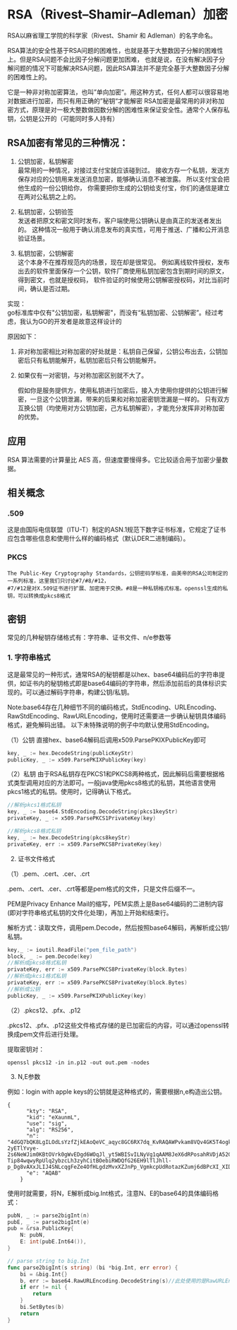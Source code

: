 # RSA（Rivest–Shamir–Adleman）加密
RSA以麻省理工学院的科学家（Rivest、Shamir 和 Adleman）的名字命名。

RSA算法的安全性基于RSA问题的困难性，也就是基于大整数因子分解的困难性上。但是RSA问题不会比因子分解问题更加困难，
也就是说，在没有解决因子分解问题的情况下可能解决RSA问题，因此RSA算法并不是完全基于大整数因子分解的困难性上的。

它是一种非对称加密算法，也叫”单向加密“。用这种方式，任何人都可以很容易地对数据进行加密，而只有用正确的”秘钥“才能解密
RSA加密是最常用的非对称加密方式，原理是对一极大整数做因数分解的困难性来保证安全性。通常个人保存私钥，公钥是公开的（可能同时多人持有）

## RSA加密有常见的三种情况：

1. 公钥加密，私钥解密   
    最常用的一种情况，对接过支付宝就应该碰到过。
    接收方存一个私钥，发送方保存对应的公钥用来发送消息加密，能够确认消息不被泄露。
    所以支付宝会把他生成的一份公钥给你， 你需要把你生成的公钥给支付宝，你们的通信是建立在两对公私钥之上的。

2. 私钥加密，公钥验签   
    发送者把原文和密文同时发布，客户端使用公钥确认是由真正的发送者发出的。
    这种情况一般用于确认消息发布的真实性，可用于推送、广播和公开消息验证场景。

3. 私钥加密，公钥解密   
    这个本身不在推荐规范内的场景，现在却是很常见。
    例如离线软件授权，发布出去的软件里面保存一个公钥，软件厂商使用私钥加密包含到期时间的原文，得到密文，也就是授权码，
    软件验证的时候使用公钥解密授权码，对比当前时间，确认是否过期。

实现：  
    go标准库中仅有"公钥加密，私钥解密"，而没有“私钥加密、公钥解密”。经过考虑，我认为GO的开发者是故意这样设计的

原因如下：
1. 非对称加密相比对称加密的好处就是：私钥自己保留，公钥公布出去，公钥加密后只有私钥能解开，私钥加密后只有公钥能解开。  
2. 如果仅有一对密钥，与对称加密区别就不大了。

    假如你是服务提供方，使用私钥进行加密后，接入方使用你提供的公钥进行解密，一旦这个公钥泄漏，带来的后果和对称加密密钥泄漏是一样的。
    只有双方互换公钥（均使用对方公钥加密，己方私钥解密），才能充分发挥非对称加密的优势。

## 应用
RSA 算法需要的计算量比 AES 高，但速度要慢得多。它比较适合用于加密少量数据。

## 相关概念

### .509

这是由国际电信联盟（ITU-T）制定的ASN.1规范下数字证书标准，它规定了证书应包含哪些信息和使用什么样的编码格式（默认DER二进制编码）。

### PKCS

    The Public-Key Cryptography Standards，公钥密码学标准，由美帝的RSA公司制定的一系列标准，这里我们只讨论#7/#8/#12，
    #7/#12是对X.509证书进行扩展、加密用于交换。#8是一种私钥格式标准。openssl生成的私钥，可以转换成pkcs8格式

## 密钥
常见的几种秘钥存储格式有：字符串、证书文件、n/e参数等

### 1. 字符串格式
这是最常见的一种形式，通常RSA的秘钥都是以hex、base64编码后的字符串提供，如证书内的秘钥格式即是base64编码的字符串，然后添加前后的具体标识实现的。可以通过解码字符串，构建公钥/私钥。

Note:base64存在几种细节不同的编码格式，StdEncoding、URLEncoding、RawStdEncoding、RawURLEncoding，使用时还需要进一步确认秘钥具体编码格式，避免解码出错。
以下未特殊说明的例子中均默认使用StdEncoding。

（1）公钥
直接hex、base64解码后调用x509.ParsePKIXPublicKey即可
```go
key, _ := hex.DecodeString(publicKeyStr)
publicKey, _ := x509.ParsePKIXPublicKey(key)

```

（2）私钥
由于RSA私钥存在PKCS1和PKCS8两种格式，因此解码后需要根据格式类型调用对应的方法即可。一般java使用pkcs8格式的私钥，其他语言使用pkcs1格式的私钥。使用时，记得确认下格式。
```go
//解析pkcs1格式私钥
key, _ := base64.StdEncoding.DecodeString(pkcs1keyStr)
privateKey, _ := x509.ParsePKCS1PrivateKey(key)

//解析pkcs8格式私钥
key, _ := hex.DecodeString(pkcs8keyStr)
privateKey, err := x509.ParsePKCS8PrivateKey(key)

```

2. 证书文件格式

（1）.pem、.cert、.cer、.crt

.pem、.cert、.cer、.crt等都是pem格式的文件，只是文件后缀不一。

PEM是Privacy Enhance Mail的缩写，PEM实质上是Base64编码的二进制内容(即对字符串格式私钥的文件化处理)，再加上开始和结束行。

解析方式：读取文件，调用pem.Decode，然后按照base64解码，再解析成公钥/私钥。
```go
key,_ := ioutil.ReadFile("pem_file_path")
block, _ := pem.Decode(key)
//解析成pkcs8格式私钥
privateKey, err := x509.ParsePKCS8PrivateKey(block.Bytes)
//解析成pkcs1格式私钥
privateKey, err := x509.ParsePKCS8PrivateKey(block.Bytes)
//解析成公钥
publicKey, _ := x509.ParsePKIXPublicKey(key)


```

（2）.pkcs12、.pfx、.p12

.pkcs12、.pfx、.p12这些文件格式存储的是已加密后的内容，可以通过openssl转换成pem文件后进行处理。


提取密钥对：
```shell
openssl pkcs12 -in in.p12 -out out.pem -nodes
```

3. N,E参数

例如：login with apple keys的公钥就是这种格式的，需要根据n,e构造出公钥。
```shell
{
      "kty": "RSA",
      "kid": "eXaunmL",
      "use": "sig",
      "alg": "RS256",
      "n": "4dGQ7bQK8LgILOdLsYzfZjkEAoQeVC_aqyc8GC6RX7dq_KvRAQAWPvkam8VQv4GK5T4ogklEKEvj5ISBamdDNq1n52TpxQwI2EqxSk7I9fKPKhRt4F8-2yETlYvye-2s6NeWJim0KBtOVrk0gWvEDgd6WOqJl_yt5WBISvILNyVg1qAAM8JeX6dRPosahRVDjA52G2X-Tip84wqwyRpUlq2ybzcLh3zyhCitBOebiRWDQfG26EH9lTlJhll-p_Dg8vAXxJLIJ4SNLcqgFeZe4OfHLgdzMvxXZJnPp_VgmkcpUdRotazKZumj6dBPcXI_XID4Z4Z3OM1KrZPJNdUhxw",
      "e": "AQAB"
    }

```

使用时就需要，将N，E解析成big.Int格式，注意N、E的base64的具体编码格式：

```go
pubN, _ := parse2bigInt(n)
pubE, _ := parse2bigInt(e)
pub = &rsa.PublicKey{
    N: pubN,
    E: int(pubE.Int64()),
}

// parse string to big.Int
func parse2bigInt(s string) (bi *big.Int, err error) {
    bi = &big.Int{}
    b, err := base64.RawURLEncoding.DecodeString(s)//此处使用的是RawURLEncoding
    if err != nil {
        return
    }
    bi.SetBytes(b)
    return
}

```